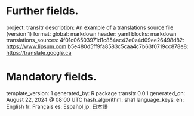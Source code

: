 # Further fields.
project: transltr
description: An example of a translations source file (version 1)
format:
  global: markdown
  header: yaml
  blocks: markdown
translations_sources:
  4f01c06503971d1c854ac42e0a4d09ee26498d82: https://www.lipsum.com
  b5e480d5ff9fa8583c5caa4c7b63f0719cc878e8: https://translate.google.ca
# Mandatory fields.
template_version: 1
generated_by: R package transltr 0.0.1
generated_on: August 22, 2024 @ 08:00 UTC
hash_algorithm: sha1
language_keys:
    en: English
    fr: Français
    es: Español
    jp: 日本語
